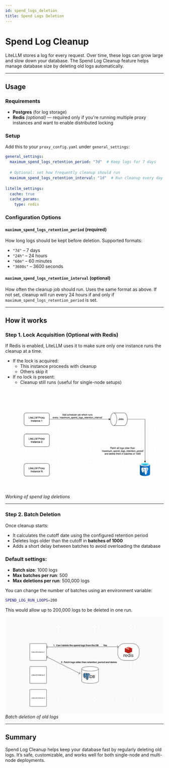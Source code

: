 ```yaml
---
id: spend_logs_deletion
title: Spend Logs Deletion
---
```


# Spend Log Cleanup

LiteLLM stores a log for every request. Over time, these logs can grow large and slow down your database. The Spend Log Cleanup feature helps manage database size by deleting old logs automatically.

---

## Usage

### Requirements

- **Postgres** (for log storage)
- **Redis** *(optional)* — required only if you're running multiple proxy instances and want to enable distributed locking

### Setup

Add this to your `proxy_config.yaml` under `general_settings`:

```yaml title="proxy_config.yaml"
general_settings:
  maximum_spend_logs_retention_period: "7d"  # Keep logs for 7 days

  # Optional: set how frequently cleanup should run
  maximum_spend_logs_retention_interval: "1d"  # Run cleanup every day

litellm_settings:
  cache: true
  cache_params:
    type: redis
```

### Configuration Options

#### `maximum_spend_logs_retention_period` (required)

How long logs should be kept before deletion. Supported formats:

- `"7d"` – 7 days
- `"24h"` – 24 hours
- `"60m"` – 60 minutes
- `"3600s"` – 3600 seconds

#### `maximum_spend_logs_retention_interval` (optional)

How often the cleanup job should run. Uses the same format as above. If not set, cleanup will run every 24 hours if and only if `maximum_spend_logs_retention_period` is set.

---

## How it works

### Step 1. Lock Acquisition (Optional with Redis)

If Redis is enabled, LiteLLM uses it to make sure only one instance runs the cleanup at a time.

- If the lock is acquired:
  - This instance proceeds with cleanup
  - Others skip it
- If no lock is present:
  - Cleanup still runs (useful for single-node setups)

![Working of spend log deletions](../../img/spend_log_deletion_working.png)  
*Working of spend log deletions*

---

### Step 2. Batch Deletion

Once cleanup starts:

- It calculates the cutoff date using the configured retention period
- Deletes logs older than the cutoff in **batches of 1000**
- Adds a short delay between batches to avoid overloading the database

### Default settings:
- **Batch size**: 1000 logs
- **Max batches per run**: 500
- **Max deletions per run**: 500,000 logs

You can change the number of batches using an environment variable:

```bash
SPEND_LOG_RUN_LOOPS=200
```

This would allow up to 200,000 logs to be deleted in one run.

![Batch deletion of old logs](../../img/spend_log_deletion_multi_pod.jpg)  
*Batch deletion of old logs*

---

## Summary

Spend Log Cleanup helps keep your database fast by regularly deleting old logs. It’s safe, customizable, and works well for both single-node and multi-node deployments.